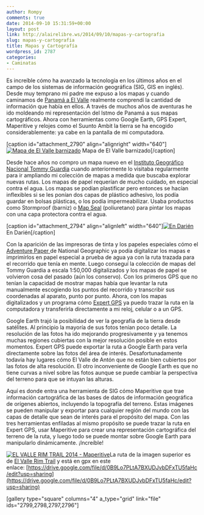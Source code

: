 ```yaml
---
author: Rompy
comments: true
date: 2014-09-10 15:31:59+00:00
layout: post
link: http://alairelibre.ws/2014/09/10/mapas-y-cartografia
slug: mapas-y-cartografia
title: Mapas y Cartografía
wordpress_id: 2787
categories:
- Caminatas
---
```


Es increíble cómo ha avanzado la tecnología en los últimos años en el campo de los sistemas de información geográfica (SIG, GIS en inglés). Desde muy temprano mi padre me expuso a los mapas y cuando caminamos de [Panamá a El Valle](http://alairelibre.ws/2006/02/08/panama-el-valle-1976) realmente comprendí la cantidad de información que había en ellos. A través de muchos años de aventuras he ido moldeando mi representación del Istmo de Panamá a sus mapas cartográficos. Ahora con herramientas como Google Earth, GPS Expert, Maperitive y relojes como el Suunto Ambit la tierra se ha encogido considerablemente: ya cabe en la pantalla de mi computadora.

[caption id="attachment_2790" align="alignright" width="640"][![Mapa de El Valle barnizado](http://alairelibre.ws/wp-content/uploads/2014/09/20140910_091300-crop-640x389.jpg)](http://alairelibre.ws/wp-content/uploads/2014/09/20140910_091300-crop.jpg) Mapa de El Valle barnizado[/caption]

Desde hace años no compro un mapa nuevo en el [Instituto Geográfico Nacional Tommy Guardia](http://ignpanama.anati.gob.pa/) cuando anteriormente lo visitaba regularmente para ir ampliando mi colección de mapas a medida que buscaba explorar nuevas rutas. Los mapas de papel requerían de mucho cuidado, en especial contra el agua. Los mapas se podían plastificar pero entonces se hacían inflexibles si se les ponían dos capas de plástico adhesivo, los podía guardar en bolsas plásticas, o los podía impermeabilizar. Usaba productos como Stormproof (barniz) o [Map Seal](https://www.rei.com/product/609319/map-seal-liquid-aquaseal-8-oz) (poliuretano) para pintar los mapas con una capa protectora contra el agua.

[caption id="attachment_2794" align="alignleft" width="640"][![En Darién](http://alairelibre.ws/wp-content/uploads/2014/09/mapavela-640x428.jpg)](http://alairelibre.ws/wp-content/uploads/2014/09/mapavela.jpg) En Darién[/caption]

Con la aparición de las impresoras de tinta y los papeles especiales cómo el [Adventure Paper ](http://www.natgeomaps.com/adventure_paper)de National Geographic ya podía digitalizar los mapas e imprimirlos en papel especial a prueba de agua ya con la ruta trazada para el recorrido que tenía en mente. Luego conseguí la colección de mapas del Tommy Guardia a escala 1:50,000 digitalizados y los mapas de papel se volvieron cosa del pasado (aún los conservo). Con los primeros GPS que no tenían la capacidad de mostrar mapas había que levantar la ruta manualmente escogiendo los puntos del recorrido y transcribir sus coordenadas al aparato, punto por punto. Ahora, con los mapas digitalizados y un programa cómo [Expert GPS](http://www.expertgps.com/default.asp) ya puedo trazar la ruta en la computadora y transferirla directamente a mi reloj, celular o a un GPS.

Google Earth trajó la posibilidad de ver la geografía de la tierra desde satélites. Al principio la mayoría de sus fotos tenían poco detalle. La resolución de las fotos ha ido mejorando progresivamente y ya tenemos muchas regiones cubiertas con la mejor resolución posible en estos momentos. Expert GPS puede exportar la ruta a Google Earth para verla directamente sobre las fotos del área de interés. Desafortunadamente todavía hay lugares cómo El Valle de Antón que no están bien cubiertos por las fotos de alta resolución. El otro inconveniente de Google Earth es que no tiene curvas a nivel sobre las fotos aunque se puede cambiar la perspectiva del terreno para que se intuyan las alturas.

Aquí es donde entra una herramienta de SIG cómo Maperitive que trae información cartográfica de las bases de datos de información geográfica de orígenes abiertos, incluyendo la topografía del terreno. Estas imágenes se pueden manipular y exportar para cualquier región del mundo con las capas de detalle que sean de interés para el propósito del mapa. Con las tres herramientas enfiladas al mismo propósito se puede trazar la ruta en Expert GPS, usar Maperitive para crear una representación cartográfica del terreno de la ruta, y luego todo se puede montar sobre Google Earth para manipularlo dinámicamente. ¡Increíble!

[![EL VALLE RIM TRAIL 2014 - Maperitive](http://alairelibre.ws/wp-content/uploads/2014/09/EL-VALLE-RIM-TRAIL-2014-Maperitive-1024x539.jpg)](http://alairelibre.ws/wp-content/uploads/2014/09/EL-VALLE-RIM-TRAIL-2014-Maperitive.jpg)La ruta de la imagen superior es de [El Valle Rim Trail](http://alairelibre.ws/2014/03/11/el-valle-rim-trail) y está en gpx en este enlace: [https://drive.google.com/file/d/0B9Lo7PLtA7BXUDJvbDFxTU5faHc/edit?usp=sharing](https://drive.google.com/file/d/0B9Lo7PLtA7BXUDJvbDFxTU5faHc/edit?usp=sharing)

[gallery type="square" columns="4" a_type="grid" link="file" ids="2799,2798,2797,2796"]
